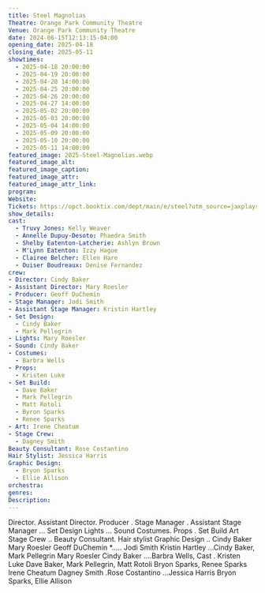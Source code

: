 ```yaml
---
title: Steel Magnolias
Theatre: Orange Park Community Theatre
Venue: Orange Park Community Theatre
date: 2024-06-15T12:13:15-04:00
opening_date: 2025-04-18
closing_date: 2025-05-11
showtimes:
  - 2025-04-18 20:00:00
  - 2025-04-19 20:00:00
  - 2025-04-20 14:00:00
  - 2025-04-25 20:00:00
  - 2025-04-26 20:00:00
  - 2025-04-27 14:00:00
  - 2025-05-02 20:00:00
  - 2025-05-03 20:00:00
  - 2025-05-04 14:00:00
  - 2025-05-09 20:00:00
  - 2025-05-10 20:00:00
  - 2025-05-11 14:00:00
featured_image: 2025-Steel-Magnolias.webp
featured_image_alt: 
featured_image_caption: 
featured_image_attr: 
featured_image_attr_link: 
program:
Website: 
Tickets: https://opct.booktix.com/dept/main/e/steel?utm_source=jaxplays
show_details: 
cast:
  - Truvy Jones: Kelly Weaver
  - Annelle Dupuy-Desoto: Phaedra Smith
  - Shelby Eatenton-Latcherie: Ashlyn Brown
  - M'Lynn Eatenton: Izzy Hague
  - Clairee Belcher: Ellen Hare
  - Ouiser Boudreaux: Denise Fernandez
crew:
- Director: Cindy Baker
- Assistant Director: Mary Roesler
- Producer: Geoff DuChemin
- Stage Manager: Jodi Smith
- Assistant Stage Manager: Kristin Hartley
- Set Design: 
  - Cindy Baker
  - Mark Pellegrin
- Lights: Mary Roesler
- Sound: Cindy Baker
- Costumes: 
  - Barbra Wells
- Props: 
  - Kristen Luke
- Set Build:
  - Dave Baker
  - Mark Pellegrin
  - Matt Rotoli
  - Byron Sparks
  - Renee Sparks
- Art: Irene Cheatum
- Stage Crew: 
  - Dagney Smith
Beauty Consultant: Rose Costantino
Hair Stylist: Jessica Harris
Graphic Design: 
  - Bryon Sparks
  - Ellie Allison
orchestra:
genres: 
Description: 
---
```



Director.
Assistant Director.
Producer .
Stage Manager .
Assistant Stage Manager ...
Set Design
Lights ...
Sound
Costumes.
Props .
Set Build
Art
Stage Crew ..
Beauty Consultant.
Hair stylist
Graphic Design
.. Cindy Baker
Mary Roesler
Geoff DuChemin
*..... Jodi Smith
Kristin Hartley
...Cindy Baker, Mark Pellegrin
Mary Roesler
Cindy Baker
....Barbra Wells, Cast . Kristen Luke
Dave Baker, Mark Pellegrin, Matt Rotoli
Bryon Sparks, Renee Sparks
Irene Cheatum
Dagney Smith
.Rose Costantino ...Jessica Harris
Bryon Sparks, Ellie Allison